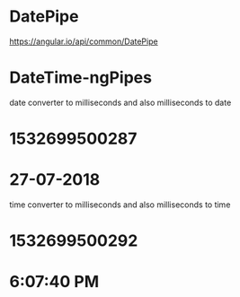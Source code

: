 # DatePipe 
https://angular.io/api/common/DatePipe

# DateTime-ngPipes

date converter to milliseconds and also milliseconds to date

# 1532699500287
# 27-07-2018

time converter to milliseconds and also milliseconds to time

# 1532699500292
# 6:07:40 PM

